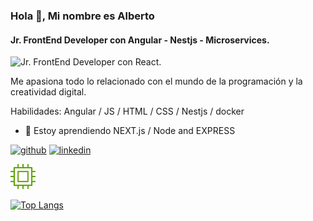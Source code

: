 ### Hola 👋, Mi nombre es Alberto
#### Jr. FrontEnd Developer  con Angular - Nestjs - Microservices.
![Jr. FrontEnd Developer  con React.](https://www.freewebsolution.it/wp-content/uploads/2019/12/react.jpg)

Me apasiona todo lo relacionado con el mundo de la programación y la creatividad digital.

Habilidades: Angular / JS / HTML / CSS / Nestjs / docker 

- 🌱 Estoy aprendiendo NEXT.js / Node and EXPRESS 


[<img src='https://cdn.jsdelivr.net/npm/simple-icons@3.0.1/icons/github.svg' alt='github' height='40'>](https://github.com/APC9)  [<img src='https://cdn.jsdelivr.net/npm/simple-icons@3.0.1/icons/linkedin.svg' alt='linkedin' height='40'>](https://www.linkedin.com/in//alberto-antonio-peña-castillo-45bb1225a//)  

<a href='https://docs.github.com/en/developers'><img src='https://raw.githubusercontent.com/acervenky/animated-github-badges/master/assets/devbadge.gif' width='40' height='40'></a> 

[![Top Langs](https://github-readme-stats.vercel.app/api/top-langs/?username=APC9)](https://github.com/anuraghazra/github-readme-stats)



